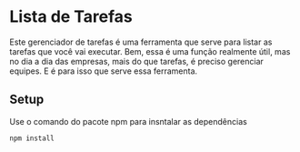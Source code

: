 # Lista de Tarefas

Este gerenciador de tarefas é uma ferramenta que serve para listar as tarefas que você vai executar. Bem, essa é uma função realmente útil, mas no dia a dia das empresas, mais do que tarefas, é preciso gerenciar equipes. E é para isso que serve essa ferramenta.

## Setup

Use o comando do pacote npm para insntalar as dependências

```bash
npm install
```